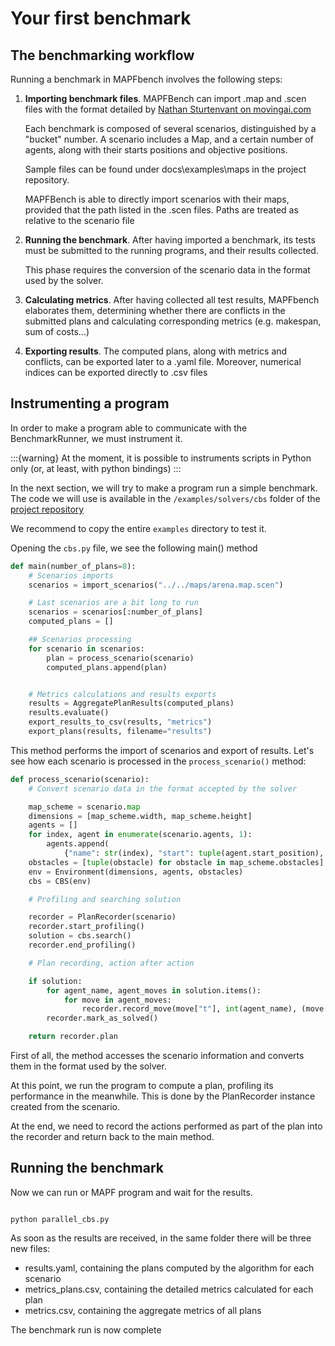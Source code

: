 # Your first benchmark

## The benchmarking workflow
Running a benchmark in MAPFbench involves 
the following steps:

1. __Importing benchmark files__. MAPFBench can import .map and .scen files
   with the format detailed by [Nathan Sturtenvant on movingai.com](https://movingai.com/benchmarks/formats.html)
   
   Each benchmark is composed of several scenarios, distinguished by a
   "bucket" number. A scenario includes a Map,
   and a certain number of agents, along with their starts positions and
   objective positions. 

   Sample files can be found under docs\examples\maps in the project repository.
   
   MAPFBench is able to directly import scenarios with their maps, provided that the
   path listed in the .scen files. Paths are treated as relative to the scenario file

2. __Running the benchmark__. After having imported a benchmark, its tests must be
   submitted to the running programs, and their results collected.

   This phase requires the conversion of the scenario data in the format used 
   by the solver. 

3. __Calculating metrics__. After having collected all test
   results, MAPFbench elaborates them, determining
   whether there are conflicts in the submitted plans and
   calculating corresponding metrics (e.g. makespan, sum of costs...)

4. __Exporting results__. The computed plans, along with metrics and conflicts,
   can be exported later to a .yaml file. Moreover, numerical indices can be
   exported directly to .csv files

## Instrumenting a program

In order to make a program able to communicate with the BenchmarkRunner, we
must instrument it.

:::{warning}
At the moment, it is possible to instruments scripts in Python only
(or, at least, with python bindings)
:::

In the next section, we will try to make a program run a simple benchmark.
The code we will use is available in the `/examples/solvers/cbs` folder of the
[project repository](https://github.com/LucaLeonx/MAPF_pii_Project/tree/main/docs/examples)

We recommend to copy the entire `examples` directory to test it.

Opening the `cbs.py` file, we see the following main() method
```python
def main(number_of_plans=8):
    # Scenarios imports
    scenarios = import_scenarios("../../maps/arena.map.scen")

    # Last scenarios are a bit long to run
    scenarios = scenarios[:number_of_plans]
    computed_plans = []

    ## Scenarios processing
    for scenario in scenarios:
        plan = process_scenario(scenario)
        computed_plans.append(plan)


    # Metrics calculations and results exports
    results = AggregatePlanResults(computed_plans)
    results.evaluate()
    export_results_to_csv(results, "metrics")
    export_plans(results, filename="results")
```

This method performs the import of scenarios and export of results.
Let's see how each scenario is processed in the `process_scenario()` method:

```python
def process_scenario(scenario):
    # Convert scenario data in the format accepted by the solver

    map_scheme = scenario.map
    dimensions = [map_scheme.width, map_scheme.height]
    agents = []
    for index, agent in enumerate(scenario.agents, 1):
        agents.append(
            {"name": str(index), "start": tuple(agent.start_position), "goal": tuple(agent.objective_position)})
    obstacles = [tuple(obstacle) for obstacle in map_scheme.obstacles]
    env = Environment(dimensions, agents, obstacles)
    cbs = CBS(env)

    # Profiling and searching solution

    recorder = PlanRecorder(scenario)
    recorder.start_profiling()
    solution = cbs.search()
    recorder.end_profiling()

    # Plan recording, action after action

    if solution:
        for agent_name, agent_moves in solution.items():
            for move in agent_moves:
                recorder.record_move(move["t"], int(agent_name), (move["x"], move["y"]))
        recorder.mark_as_solved()

    return recorder.plan
```

First of all, the method accesses the scenario information and converts them in the
format used by the solver.

At this point, we run the program to compute a plan,
profiling its performance in the meanwhile. This is done by the
PlanRecorder instance created from the scenario.

At the end, we need to record the actions performed as part of the plan
into the recorder and return back to the main method.


## Running the benchmark


Now we can run or MAPF program and wait for the results.

```shell

python parallel_cbs.py

```

As soon as the results are received, in the same folder there will be
three new files:
- results.yaml, containing the plans computed by the algorithm for each scenario
- metrics_plans.csv, containing the detailed metrics calculated for each plan
- metrics.csv, containing the aggregate metrics of all plans

The benchmark run is now complete




